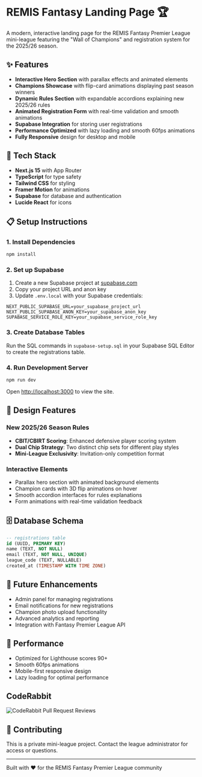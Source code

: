 # REMIS Fantasy Landing Page 🏆

A modern, interactive landing page for the REMIS Fantasy Premier League mini-league featuring the "Wall of Champions" and registration system for the 2025/26 season.

## ✨ Features

- **Interactive Hero Section** with parallax effects and animated elements
- **Champions Showcase** with flip-card animations displaying past season winners
- **Dynamic Rules Section** with expandable accordions explaining new 2025/26 rules
- **Animated Registration Form** with real-time validation and smooth animations
- **Supabase Integration** for storing user registrations
- **Performance Optimized** with lazy loading and smooth 60fps animations
- **Fully Responsive** design for desktop and mobile

## 🚀 Tech Stack

- **Next.js 15** with App Router
- **TypeScript** for type safety
- **Tailwind CSS** for styling
- **Framer Motion** for animations
- **Supabase** for database and authentication
- **Lucide React** for icons

## 📋 Setup Instructions

### 1. Install Dependencies

```bash
npm install
```

### 2. Set up Supabase

1. Create a new Supabase project at [supabase.com](https://supabase.com)
2. Copy your project URL and anon key
3. Update `.env.local` with your Supabase credentials:

```env
NEXT_PUBLIC_SUPABASE_URL=your_supabase_project_url
NEXT_PUBLIC_SUPABASE_ANON_KEY=your_supabase_anon_key
SUPABASE_SERVICE_ROLE_KEY=your_supabase_service_role_key
```

### 3. Create Database Tables

Run the SQL commands in `supabase-setup.sql` in your Supabase SQL Editor to create the registrations table.

### 4. Run Development Server

```bash
npm run dev
```

Open [http://localhost:3000](http://localhost:3000) to view the site.

## 🎨 Design Features

### New 2025/26 Season Rules

- **CBIT/CBIRT Scoring**: Enhanced defensive player scoring system
- **Dual Chip Strategy**: Two distinct chip sets for different play styles
- **Mini-League Exclusivity**: Invitation-only competition format

### Interactive Elements

- Parallax hero section with animated background elements
- Champion cards with 3D flip animations on hover
- Smooth accordion interfaces for rules explanations
- Form animations with real-time validation feedback

## 🗄️ Database Schema

```sql
-- registrations table
id (UUID, PRIMARY KEY)
name (TEXT, NOT NULL)
email (TEXT, NOT NULL, UNIQUE)
league_code (TEXT, NULLABLE)
created_at (TIMESTAMP WITH TIME ZONE)
```

## 🎯 Future Enhancements

- Admin panel for managing registrations
- Email notifications for new registrations
- Champion photo upload functionality
- Advanced analytics and reporting
- Integration with Fantasy Premier League API

## 📱 Performance

- Optimized for Lighthouse scores 90+
- Smooth 60fps animations
- Mobile-first responsive design
- Lazy loading for optimal performance

## CodeRabbit

![CodeRabbit Pull Request Reviews](https://img.shields.io/coderabbit/prs/github/mmusa1994/remis_fantasy?utm_source=oss&utm_medium=github&utm_campaign=mmusa1994%2Fremis_fantasy&labelColor=171717&color=FF570A&link=https%3A%2F%2Fcoderabbit.ai&label=CodeRabbit+Reviews)

## 🤝 Contributing

This is a private mini-league project. Contact the league administrator for access or questions.

---

Built with ❤️ for the REMIS Fantasy Premier League community
